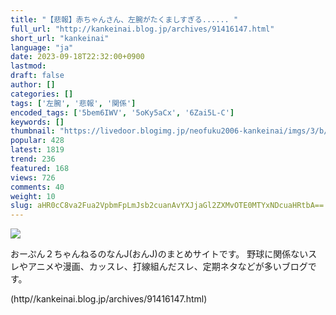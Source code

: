 ```yaml
---
title: "【悲報】赤ちゃんさん、左腕がたくましすぎる...... "
full_url: "http://kankeinai.blog.jp/archives/91416147.html"
short_url: "kankeinai"
language: "ja"
date: 2023-09-18T22:32:00+0900
lastmod: 
draft: false
author: []
categories: []
tags: ['左腕', '悲報', '関係']
encoded_tags: ['5bem6IWV', '5oKy5aCx', '6Zai5L-C']
keywords: []
thumbnail: "https://livedoor.blogimg.jp/neofuku2006-kankeinai/imgs/3/b/3b5172f6-s.jpg"
popular: 428
latest: 1819
trend: 236
featured: 168
views: 726
comments: 40
weight: 10
slug: aHR0cC8va2Fua2VpbmFpLmJsb2cuanAvYXJjaGl2ZXMvOTE0MTYxNDcuaHRtbA==
---
```


![](https://livedoor.blogimg.jp/neofuku2006-kankeinai/imgs/3/b/3b5172f6-s.jpg)

<div> <p id='blog-description'>おーぷん２ちゃんねるのなんJ(おんJ)のまとめサイトです。 野球に関係ないスレやアニメや漫画、カッスレ、打線組んだスレ、定期ネタなどが多いブログです。</p> </div>

(http//kankeinai.blog.jp/archives/91416147.html)
